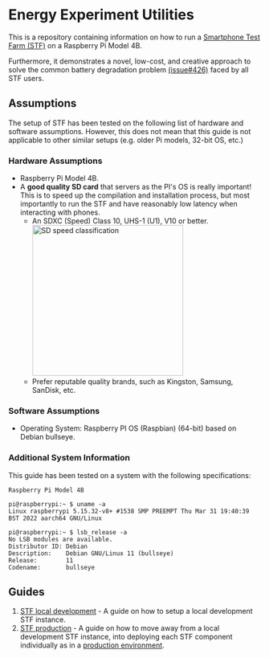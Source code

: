 # Energy Experiment Utilities

This is a repository containing information on how to run a [Smartphone Test Farm (STF)](https://github.com/DeviceFarmer/stf) on a Raspberry Pi Model 4B. 

Furthermore, it demonstrates a novel, low-cost, and creative approach to solve the common battery degradation problem [(issue#426)](https://github.com/openstf/stf/issues/426) faced by all STF users.

## Assumptions

The setup of STF has been tested on the following list of hardware and software assumptions. However, this does not mean that this guide is not applicable to other similar setups (e.g. older Pi models, 32-bit OS, etc.)

### Hardware Assumptions

* Raspberry Pi Model 4B.
* A **good quality SD card** that servers as the PI's OS is really important! This is to speed up the compilation and installation process, but most importantly to run the STF and have reasonably low latency when interacting with phones.
  * An SDXC (Speed) Class 10, UHS-1 (U1), V10 or better.<br /><img src="https://static1.anpoimages.com/wordpress/wp-content/uploads/2017/05/nexus2cee_video_speed-class_01.jpg" alt="SD speed classification" width="300"/>
  * Prefer reputable quality brands, such as Kingston, Samsung, SanDisk, etc.

### Software Assumptions

* Operating System: Raspberry PI OS (Raspbian) (64-bit) based on Debian bullseye.

### Additional System Information

This guide has been tested on a system with the following specifications:

```log
Raspberry Pi Model 4B

pi@raspberrypi:~ $ uname -a
Linux raspberrypi 5.15.32-v8+ #1538 SMP PREEMPT Thu Mar 31 19:40:39 BST 2022 aarch64 GNU/Linux

pi@raspberrypi:~ $ lsb_release -a
No LSB modules are available.
Distributor ID: Debian
Description:    Debian GNU/Linux 11 (bullseye)
Release:        11
Codename:       bullseye
```

## Guides

1. [STF local development](STF.md) - A guide on how to setup a local development STF instance.
2. [STF production](STF-production/README.md) - A guide on how to move away from a local development STF instance, into deploying each STF component individually as in a [production environment](https://github.com/DeviceFarmer/stf/blob/master/doc/DEPLOYMENT.md).
